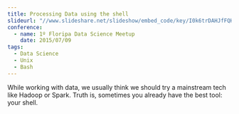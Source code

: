 ```yaml
---
title: Processing Data using the shell
slideurl: "//www.slideshare.net/slideshow/embed_code/key/I0k6trDAHJfFQH"
conference:
  - name: 1º Floripa Data Science Meetup
    date: 2015/07/09
tags:
  - Data Science
  - Unix
  - Bash
---
```


While working with data, we usually think we should try a mainstream tech like Hadoop or Spark. Truth is, sometimes you already have the best tool: your shell.
